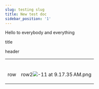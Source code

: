 ```yaml
---
slug: testing slug
title: New test doc
sidebar_position: '1'
---
```


Hello to everybody and everything

title

header

<table>
<tr>
<td><p /></td>
<td><p /></td>
</tr>
<tr>
<td><p>row</p></td>
<td><p>row2<img src="static/img/Screenshot%202024-10-11%20at%209.17.35%E2%80%AFAM.png" alt="-11 at 9.17.35 AM.png" /></p></td>
</tr>
</table>